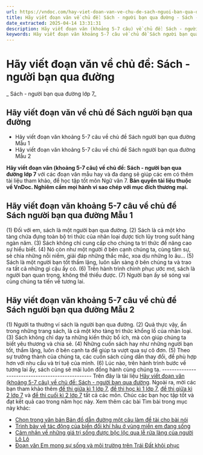 ```yaml
---
url: https://vndoc.com/hay-viet-doan-van-ve-chu-de-sach-nguoi-ban-qua-duong-289698
title: Hãy viết đoạn văn về chủ đề: Sách - người bạn qua đường - Sách - người bạn qua đường lớp 7 - VnDoc.com
date_extracted: 2025-04-14 13:31:31
description: Hãy viết đoạn văn (khoảng 5-7 câu) về chủ đề: Sách - người bạn qua đường được biên soạn nhằm giúp các em HS đạt kết quả tốt trong quá trình làm bài tập và học tập môn Ngữ văn lớp 7.
keywords: Hãy viết đoạn văn khoảng 5-7 câu về chủ đề Sách người bạn qua đường,Sách người bạn qua đường,hãy viết đoạn văn về chủ đề Sách người bạn qua đường,viết đoạn văn về chủ đề Sách người bạn qua đường,đoạn văn về chủ đề Sách người bạn qua đường,chủ đề Sách người bạn qua đường,Sách người bạn qua đường lớp 7,hãy viết đoạn văn về chủ đề Sách người bạn qua đường lớp 7,viết đoạn văn về chủ đề Sách người bạn qua đường lớp 7
---
```


# Hãy viết đoạn văn về chủ đề: Sách - người bạn qua đường
 _ Sách \- người bạn qua đường lớp 7_
## Hãy viết đoạn văn về chủ đề Sách người bạn qua đường
  * Hãy viết đoạn văn khoảng 5-7 câu về chủ đề Sách người bạn qua đường Mẫu 1
  * Hãy viết đoạn văn khoảng 5-7 câu về chủ đề Sách người bạn qua đường Mẫu 2

**Hãy viết đoạn văn \(khoảng 5-7 câu\) về chủ đề: Sách - người bạn qua đường lớp 7** với các đoạn văn mẫu hay và đa dạng sẽ giúp các em có thêm tài liệu tham khảo, để học tập tốt môn Ngữ văn 7.
**Bản quyền tài liệu thuộc về VnDoc. Nghiêm cấm mọi hành vi sao chép với mục đích thương mại.**
## **Hãy viết đoạn văn khoảng 5-7 câu về chủ đề Sách người bạn qua đường Mẫu 1**
\(1\) Đối với em,  sách là một người bạn qua đường. \(2\) Sách là cả một kho tàng chứa đựng toàn bộ tri thức của nhân loại được tích lũy trong suốt hàng ngàn năm. \(3\) Sách không chỉ cung cấp cho chúng ta tri thức để nâng cao sự hiểu biết. \(4\) Nó còn như một người ở bên cạnh chúng ta, cùng tâm sự, sẻ chia những nỗi niềm, giải đáp những thắc mắc, xoa dịu những lo âu… \(5\) Sách là một người bạn tốt thầm lặng, luôn sẵn sàng ở bên chúng ta và trao ra tất cả những gì cậu ấy có. \(6\) Trên hành trình chinh phục ước mơ, sách là người bạn quan trọng, không thể thiếu được. \(7\) Người bạn ấy sẽ sóng vai cùng chúng ta tiến về tương lai.
## **Hãy viết đoạn văn khoảng 5-7 câu về chủ đề Sách người bạn qua đường Mẫu 2**
\(1\) Người ta thường ví sách là người bạn qua đường. \(2\) Quả thực vậy, ẩn trong những trang sách, là cả một kho tàng tri thức khổng lồ của nhân loại. \(3\) Sách không chỉ dạy ta những kiến thức bổ ích, mà còn giúp chúng ta biết yêu thương và chia sẻ. \(4\) Những cuốn sách hay như những người bạn tốt, thầm lặng, luôn ở bên cạnh ta để giúp ta vượt qua sự cô đơn. \(5\) Theo sự trưởng thành của chúng ta, các cuốn sách cũng dần thay đổi, để phù hợp hơn với nhu cầu và trí tuệ của mình. \(6\) Lúc nào, trên hành trình bước về tương lai ấy, sách cũng sẽ mãi luôn đồng hành cùng chúng ta.
\-------------------------------------------------
Trên đây là tài liệu [Hãy viết đoạn văn \(khoảng 5-7 câu\) về chủ đề: Sách - người bạn qua đường](<https://vndoc.com/hay-viet-doan-van-ve-chu-de-sach-nguoi-ban-qua-duong-289698>). Ngoài ra, mời các bạn tham khảo thêm [đề thi giữa kì 1 lớp 7](<https://vndoc.com/de-thi-giua-ki-1-lop7>), [đề thi học kì 1 lớp 7](<https://vndoc.com/de-thi-hoc-ki-1-lop7>), [đề thi giữa kì 2 lớp 7](<https://vndoc.com/de-thi-giua-ki-2-lop7>) và [đề thi cuối kì 2 lớp 7](<https://vndoc.com/de-thi-hoc-ki-2-lop7>) tất cả các môn. Chúc các bạn học tập tốt và đạt kết quả cao trong năm học này.
Xem thêm các bài Tìm bài trong mục này khác:
  * [Chọn trong văn bản Bản đồ dẫn đường một câu làm đề tài cho bài nói](</chon-trong-van-ban-ban-do-dan-duong-mot-cau-lam-de-tai-cho-bai-noi-289700>)
  * [Trình bày về tác động của biến đổi khí hậu ở vùng miền em đang sống](</trinh-bay-ve-tac-dong-cua-bien-doi-khi-hau-o-vung-mien-em-dang-song-lop-7-291125>)
  * [Cảm nhận về những giá trị sống được bộc lộc qua lễ rửa làng của người Lô Lô](</cam-nhan-ve-nhung-gia-tri-song-duoc-boc-loc-qua-le-rua-lang-cua-nguoi-lo-lo-291127>)
  * [Đoạn văn Em mong sự sống và môi trường trên Trái Đất khôi phục](</em-mong-su-song-va-moi-truong-tren-trai-dat-khoi-phuc-duoc-nhip-dieu-hai-hoa-va-ve-dep-von-co-291130>)

